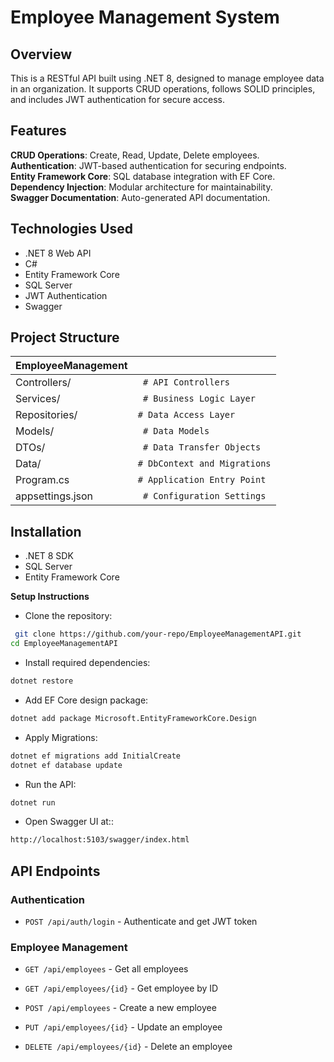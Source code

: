 
# Employee Management System 






## Overview
This is a RESTful API built using .NET 8, designed to manage employee data in an organization. It supports CRUD operations, follows SOLID principles, and includes JWT authentication for secure access.

## Features

**CRUD Operations**: Create, Read, Update, Delete employees.
**Authentication**: JWT-based authentication for securing endpoints.\
**Entity Framework Core**: SQL database integration with EF Core.\
**Dependency Injection**: Modular architecture for maintainability.\
**Swagger Documentation**: Auto-generated API documentation.



## Technologies Used
- .NET 8 Web API
- C#
- Entity Framework Core
- SQL Server
- JWT Authentication
- Swagger
## Project Structure

|  EmployeeManagement ||
| :-------- | :------- |
| Controllers/  | ` # API Controllers`|
| Services/  | ` # Business Logic Layer`|
| Repositories/   | `# Data Access Layer`|
| Models/   | ` # Data Models`|
| DTOs/   | ` # Data Transfer Objects`|
| Data/    | `# DbContext and Migrations`|
| Program.cs   | `# Application Entry Point`|
| appsettings.json   | ` # Configuration Settings`|


## Installation

- .NET 8 SDK
- SQL Server
- Entity Framework Core

**Setup Instructions**

- Clone the repository:
```bash
 git clone https://github.com/your-repo/EmployeeManagementAPI.git
cd EmployeeManagementAPI
```

- Install required dependencies:
```bash
dotnet restore
```

- Add EF Core design package:
```bash
dotnet add package Microsoft.EntityFrameworkCore.Design
```

- Apply Migrations:
```bash
dotnet ef migrations add InitialCreate
dotnet ef database update
```

- Run the API:
```bash
dotnet run
```
- Open Swagger UI at::
```bash
http://localhost:5103/swagger/index.html
```
    
## API Endpoints

### Authentication

- `POST /api/auth/login` - Authenticate and get JWT token

### Employee Management

- `GET /api/employees` - Get all employees

- `GET /api/employees/{id}` - Get employee by ID

- `POST /api/employees` - Create a new employee

- `PUT /api/employees/{id}` - Update an employee

- `DELETE /api/employees/{id}` - Delete an employee
